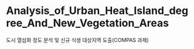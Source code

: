 # Analysis_of_Urban_Heat_Island_degree_And_New_Vegetation_Areas
도시 열섬화 정도 분석 및 신규 식생 대상지역 도출(COMPAS 과제)
